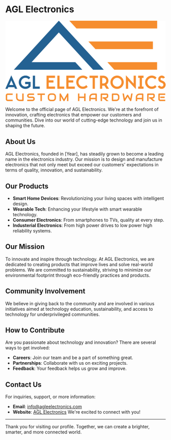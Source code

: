 # AGL Electronics

![AGL Electronics Logo](/profile/assets/img/full_trimmed_transparent_customcolor.png)

Welcome to the official page of AGL Electronics. We're at the forefront of innovation, crafting electronics that empower our customers and communities. Dive into our world of cutting-edge technology and join us in shaping the future.

## About Us

AGL Electronics, founded in [Year], has steadily grown to become a leading name in the electronics industry. Our mission is to design and manufacture electronics that not only meet but exceed our customers' expectations in terms of quality, innovation, and sustainability.

## Our Products

- **Smart Home Devices**: Revolutionizing your living spaces with intelligent design.
- **Wearable Tech**: Enhancing your lifestyle with smart wearable technology.
- **Consumer Electronics**: From smartphones to TVs, quality at every step.
- **Industerial Electronics**: From high power drives to low power high reliability systems.
## Our Mission

To innovate and inspire through technology. At AGL Electronics, we are dedicated to creating products that improve lives and solve real-world problems. We are committed to sustainability, striving to minimize our environmental footprint through eco-friendly practices and products.

## Community Involvement

We believe in giving back to the community and are involved in various initiatives aimed at technology education, sustainability, and access to technology for underprivileged communities.

## How to Contribute

Are you passionate about technology and innovation? There are several ways to get involved:

- **Careers**: Join our team and be a part of something great.
- **Partnerships**: Collaborate with us on exciting projects.
- **Feedback**: Your feedback helps us grow and improve.

## Contact Us

For inquiries, support, or more information:

- **Email**: <info@agleelectronics.com>
- **Website**:  [AGL Electronics](https://www.aglelectronics.com/)
We're excited to connect with you!

---

Thank you for visiting our profile. Together, we can create a brighter, smarter, and more connected world.
